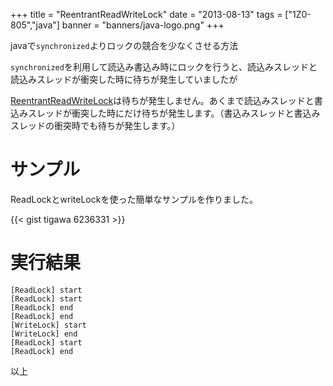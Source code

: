 +++
title = "ReentrantReadWriteLock"
date = "2013-08-13"
tags = ["1Z0-805","java"]
banner = "banners/java-logo.png"
+++

javaで`synchronized`よりロックの競合を少なくさせる方法

<!--more-->

`synchronized`を利用して読込み書込み時にロックを行うと、読込みスレッドと読込みスレッドが衝突した時に待ちが発生していましたが

[ReentrantReadWriteLock](http://docs.oracle.com/javase/jp/7/api/java/util/concurrent/locks/ReentrantReadWriteLock.html)は待ちが発生しません。あくまで読込みスレッドと書込みスレッドが衝突した時にだけ待ちが発生します。（書込みスレッドと書込みスレッドの衝突時でも待ちが発生します。）

# サンプル
ReadLockとwriteLockを使った簡単なサンプルを作りました。

{{< gist tigawa 6236331 >}}

# 実行結果

```
[ReadLock] start
[ReadLock] start
[ReadLock] end
[ReadLock] end
[WriteLock] start
[WriteLock] end
[ReadLock] start
[ReadLock] end
```

以上
